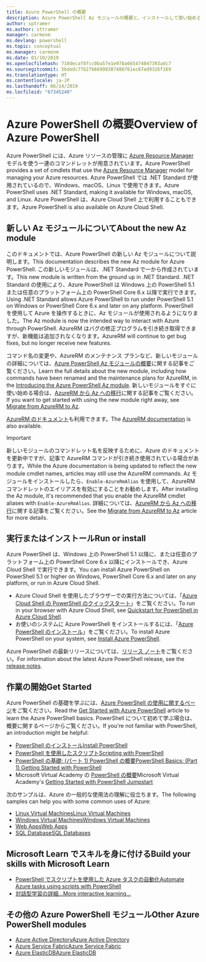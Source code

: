 ```yaml
---
title: Azure PowerShell の概要
description: Azure PowerShell Az モジュールの概要と、インストールして使い始める方法に関する情報。
author: sptramer
ms.author: sttramer
manager: carmonm
ms.devlang: powershell
ms.topic: conceptual
ms.manager: carmonm
ms.date: 01/10/2019
ms.openlocfilehash: 710decaf8fcc0ba57e1e978a665474047393adc7
ms.sourcegitcommit: 5bdedc77b27b66998387486761ec67ed9326f169
ms.translationtype: HT
ms.contentlocale: ja-JP
ms.lasthandoff: 06/24/2019
ms.locfileid: "67345240"
---
```

# <a name="overview-of-azure-powershell"></a><span data-ttu-id="f127e-103">Azure PowerShell の概要</span><span class="sxs-lookup"><span data-stu-id="f127e-103">Overview of Azure PowerShell</span></span>

<span data-ttu-id="f127e-104">Azure PowerShell には、Azure リソースの管理に [Azure Resource Manager](/azure/azure-resource-manager/resource-group-overview) モデルを使う一連のコマンドレットが用意されています。</span><span class="sxs-lookup"><span data-stu-id="f127e-104">Azure PowerShell provides a set of cmdlets that use the [Azure Resource Manager](/azure/azure-resource-manager/resource-group-overview) model for managing your Azure resources.</span></span> <span data-ttu-id="f127e-105">Azure PowerShell では .NET Standard が使用されているので、Windows、macOS、Linux で使用できます。</span><span class="sxs-lookup"><span data-stu-id="f127e-105">Azure PowerShell uses .NET Standard, making it available for Windows, macOS, and Linux.</span></span>
<span data-ttu-id="f127e-106">Azure PowerShell は、Azure Cloud Shell 上で利用することもできます。</span><span class="sxs-lookup"><span data-stu-id="f127e-106">Azure PowerShell is also available on Azure Cloud Shell.</span></span>

## <a name="about-the-new-az-module"></a><span data-ttu-id="f127e-107">新しい Az モジュールについて</span><span class="sxs-lookup"><span data-stu-id="f127e-107">About the new Az module</span></span>

<span data-ttu-id="f127e-108">このドキュメントでは、Azure PowerShell の新しい Az モジュールについて説明します。</span><span class="sxs-lookup"><span data-stu-id="f127e-108">This documentation describes the new Az module for Azure PowerShell.</span></span> <span data-ttu-id="f127e-109">この新しいモジュールは、.NET Standard で一から作成されています。</span><span class="sxs-lookup"><span data-stu-id="f127e-109">This new module is written from the ground up in .NET Standard.</span></span> <span data-ttu-id="f127e-110">.NET Standard の使用により、Azure PowerShell は Windows 上の PowerShell 5.1 または任意のプラットフォーム上の PowerShell Core 6.x 以降で実行できます。</span><span class="sxs-lookup"><span data-stu-id="f127e-110">Using .NET Standard allows Azure PowerShell to run under PowerShell 5.1 on Windows or PowerShell Core 6.x and later on any platform.</span></span> <span data-ttu-id="f127e-111">PowerShell を使用して Azure を操作するときに、Az モジュールが使用されるようになりました。</span><span class="sxs-lookup"><span data-stu-id="f127e-111">The Az module is now the intended way to interact with Azure through PowerShell.</span></span>
<span data-ttu-id="f127e-112">AzureRM はバグの修正プログラムを引き続き取得できますが、新機能は追加されなくなります。</span><span class="sxs-lookup"><span data-stu-id="f127e-112">AzureRM will continue to get bug fixes, but no longer receive new features.</span></span>

<span data-ttu-id="f127e-113">コマンド名の変更や、AzureRM のメンテナンス プランなど、新しいモジュールの詳細については、[Azure PowerShell Az モジュールの概要](new-azureps-module-az.md)に関する記事をご覧ください。</span><span class="sxs-lookup"><span data-stu-id="f127e-113">Learn the full details about the new module, including how commands have been renamed and the maintenance plans for AzureRM, in the [Introducing the Azure PowerShell Az module](new-azureps-module-az.md).</span></span> <span data-ttu-id="f127e-114">新しいモジュールをすぐに使い始める場合は、[AzureRM から Az への移行](migrate-from-azurerm-to-az.md)に関する記事をご覧ください。</span><span class="sxs-lookup"><span data-stu-id="f127e-114">If you want to get started with using the new module right away, see [Migrate from AzureRM to Az](migrate-from-azurerm-to-az.md).</span></span>

<span data-ttu-id="f127e-115">[AzureRM のドキュメント](/powershell/azure/azurerm)も利用できます。</span><span class="sxs-lookup"><span data-stu-id="f127e-115">The [AzureRM documentation](/powershell/azure/azurerm) is also available.</span></span>

> [!IMPORTANT]
>
> <span data-ttu-id="f127e-116">新しいモジュールのコマンドレット名を反映するために、Azure のドキュメントを更新中ですが、記事で AzureRM コマンドが引き続き使用されている場合があります。</span><span class="sxs-lookup"><span data-stu-id="f127e-116">While the Azure documentation is being updated to reflect the new module cmdlet names, articles may still use the AzureRM commands.</span></span> <span data-ttu-id="f127e-117">Az モジュールをインストールしたら、`Enable-AzureRmAlias` を使用して、AzureRM コマンドレットのエイリアスを有効にすることをお勧めします。</span><span class="sxs-lookup"><span data-stu-id="f127e-117">After installing the Az module, it's recommended that you enable the AzureRM cmdlet aliases with `Enable-AzureRmAlias`.</span></span> <span data-ttu-id="f127e-118">詳細については、[AzureRM から Az への移行](migrate-from-azurerm-to-az.md)に関する記事をご覧ください。</span><span class="sxs-lookup"><span data-stu-id="f127e-118">See the [Migrate from AzureRM to Az](migrate-from-azurerm-to-az.md) article for more details.</span></span>

## <a name="run-or-install"></a><span data-ttu-id="f127e-119">実行またはインストール</span><span class="sxs-lookup"><span data-stu-id="f127e-119">Run or install</span></span>

<span data-ttu-id="f127e-120">Azure PowerShell は、Windows 上の PowerShell 5.1 以降に、または任意のプラットフォーム上の PowerShell Core 6.x 以降にインストールでき、Azure Cloud Shell で実行できます。</span><span class="sxs-lookup"><span data-stu-id="f127e-120">You can install Azure PowerShell on PowerShell 5.1 or higher on Windows, PowerShell Core 6.x and later on any platform, or run in Azure Cloud Shell.</span></span>

* <span data-ttu-id="f127e-121">Azure Cloud Shell を使用したブラウザーでの実行方法については、「[Azure Cloud Shell の PowerShell のクイックスタート](/azure/cloud-shell/quickstart-powershell)」をご覧ください。</span><span class="sxs-lookup"><span data-stu-id="f127e-121">To run in your browser with Azure Cloud Shell, see [Quickstart for PowerShell in Azure Cloud Shell](/azure/cloud-shell/quickstart-powershell).</span></span>
* <span data-ttu-id="f127e-122">お使いのシステムに Azure PowerShell をインストールするには、「[Azure PowerShell のインストール](install-az-ps.md)」をご覧ください。</span><span class="sxs-lookup"><span data-stu-id="f127e-122">To install Azure PowerShell on your system, see [Install Azure PowerShell](install-az-ps.md).</span></span>

<span data-ttu-id="f127e-123">Azure PowerShell の最新リリースについては、[リリース ノート](release-notes-azureps.md)をご覧ください。</span><span class="sxs-lookup"><span data-stu-id="f127e-123">For information about the latest Azure PowerShell release, see the [release notes](release-notes-azureps.md).</span></span>

## <a name="get-started"></a><span data-ttu-id="f127e-124">作業の開始</span><span class="sxs-lookup"><span data-stu-id="f127e-124">Get Started</span></span>

<span data-ttu-id="f127e-125">Azure PowerShell の基礎を学ぶには、[Azure PowerShell の使用に関するページ](get-started-azureps.md)をご覧ください。</span><span class="sxs-lookup"><span data-stu-id="f127e-125">Read the [Get Started with Azure PowerShell](get-started-azureps.md) article to learn the Azure PowerShell basics.</span></span> <span data-ttu-id="f127e-126">PowerShell について初めて学ぶ場合は、概要に関するページからご覧ください。</span><span class="sxs-lookup"><span data-stu-id="f127e-126">If you're not familiar with PowerShell, an introduction might be helpful:</span></span>

* [<span data-ttu-id="f127e-127">PowerShell のインストール</span><span class="sxs-lookup"><span data-stu-id="f127e-127">Install PowerShell</span></span>](/powershell/scripting/install/installing-powershell)
* [<span data-ttu-id="f127e-128">PowerShell を使用したスクリプト</span><span class="sxs-lookup"><span data-stu-id="f127e-128">Scripting with PowerShell</span></span>](/powershell/scripting/powershell-scripting)
* [<span data-ttu-id="f127e-129">PowerShell の基礎: (パート 1) PowerShell の概要</span><span class="sxs-lookup"><span data-stu-id="f127e-129">PowerShell Basics: (Part 1) Getting Started with PowerShell</span></span>](https://channel9.msdn.com/Blogs/Taste-of-Premier/PowerShellBasicsPart1)
* <span data-ttu-id="f127e-130">Microsoft Virtual Academy の [PowerShell の概要](https://mva.microsoft.com/liveevents/powershell-jumpstart)</span><span class="sxs-lookup"><span data-stu-id="f127e-130">Microsoft Virtual Academy's [Getting Started with PowerShell Jumpstart](https://mva.microsoft.com/liveevents/powershell-jumpstart)</span></span>

<span data-ttu-id="f127e-131">次のサンプルは、Azure の一般的な使用法の理解に役立ちます。</span><span class="sxs-lookup"><span data-stu-id="f127e-131">The following samples can help you with some common uses of Azure:</span></span>

* [<span data-ttu-id="f127e-132">Linux Virtual Machines</span><span class="sxs-lookup"><span data-stu-id="f127e-132">Linux Virtual Machines</span></span>](/azure/virtual-machines/virtual-machines-linux-powershell-samples?toc=/powershell/azure/toc.json)
* [<span data-ttu-id="f127e-133">Windows Virtual Machines</span><span class="sxs-lookup"><span data-stu-id="f127e-133">Windows Virtual Machines</span></span>](/azure/virtual-machines/virtual-machines-windows-powershell-samples?toc=/powershell/azure/toc.json)
* [<span data-ttu-id="f127e-134">Web Apps</span><span class="sxs-lookup"><span data-stu-id="f127e-134">Web Apps</span></span>](/azure/app-service-web/app-service-powershell-samples?toc=/powershell/azure/toc.json)
* [<span data-ttu-id="f127e-135">SQL Database</span><span class="sxs-lookup"><span data-stu-id="f127e-135">SQL Databases</span></span>](/azure/sql-database/sql-database-powershell-samples?toc=/powershell/azure/toc.json)

## <a name="build-your-skills-with-microsoft-learn"></a><span data-ttu-id="f127e-136">Microsoft Learn でスキルを身に付ける</span><span class="sxs-lookup"><span data-stu-id="f127e-136">Build your skills with Microsoft Learn</span></span>

- [<span data-ttu-id="f127e-137">PowerShell でスクリプトを使用した Azure タスクの自動化</span><span class="sxs-lookup"><span data-stu-id="f127e-137">Automate Azure tasks using scripts with PowerShell</span></span>](/learn/modules/automate-azure-tasks-with-powershell/)
- [<span data-ttu-id="f127e-138">対話型学習の詳細...</span><span class="sxs-lookup"><span data-stu-id="f127e-138">More interactive learning...</span></span>](/learn/browse/?term=powershell)

## <a name="other-azure-powershell-modules"></a><span data-ttu-id="f127e-139">その他の Azure PowerShell モジュール</span><span class="sxs-lookup"><span data-stu-id="f127e-139">Other Azure PowerShell modules</span></span>

* [<span data-ttu-id="f127e-140">Azure Active Directory</span><span class="sxs-lookup"><span data-stu-id="f127e-140">Azure Active Directory</span></span>](/powershell/azure/active-directory/)
* [<span data-ttu-id="f127e-141">Azure Service Fabric</span><span class="sxs-lookup"><span data-stu-id="f127e-141">Azure Service Fabric</span></span>](/powershell/azure/service-fabric/)
* [<span data-ttu-id="f127e-142">Azure ElasticDB</span><span class="sxs-lookup"><span data-stu-id="f127e-142">Azure ElasticDB</span></span>](/powershell/azure/elasticdbjobs/)
